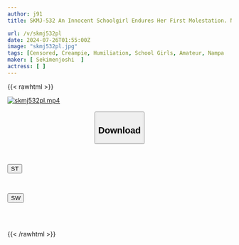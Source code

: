 ```yaml
---
author: j91
title: SKMJ-532 An Innocent Schoolgirl Endures Her First Molestation. No Matter How Scared She Is, No Matter How Much She Feels, She Must Not Make A Sound! Even If She Refuses, A Stain Is Discovered On Her Panties → Her Face Turns Red With Shame → When You Put Your Finger In, Her Pussy Is Dripping Wet! A Schoolgirl Who Can't Say No Even When A Raw Penis Is Pulled Out Is Subjected To 4 Brutal Creampie Sex! 2

url: /v/skmj532pl
date: 2024-07-26T01:55:00Z
image: "skmj532pl.jpg"
tags: [Censored, Creampie, Humiliation, School Girls, Amateur, Nampa	]
maker: [ Sekimenjoshi  ]
actress: [ ]
---
```



{{< rawhtml >}}

<div class="video" data-videoid="1xrAR3rBWQTeP8k">
    <a href="javascript:;">
        <img src="/v/skmj532pl/skmj532pl.jpg" width="WIDTH" height="HEIGHT" alt="skmj532pl.mp4" loading="lazy">
    </a>
</div>

<script type="text/javascript" src="https://j91.asia/asset/on-demand-st.js"></script>

<br>
  <link rel="stylesheet" href="https://j91.asia/asset/bs5.css">
  
  <center>
  <button class="btn btn-primary" type="button" data-bs-toggle="collapse" data-bs-target=".multi-collapse" aria-expanded="false" aria-controls="multiCollapseExample1 multiCollapseExample2"><h2>Download</h2></button></center>
</p>
<div class="row">
  <div class="col">
    <div class="collapse multi-collapse" id="multiCollapseExample1">
      <div class="card card-body">
	      	      <br>
<div class="buttons">  
<p><a href="/v/skmj532pl/st.html" target="_blank"><button class="btn-hover color-3"><i class="fa fa-download"></i> ST</button></a></p></div>
    </div>
  </div>
</div>
  <div class="col">
    <div class="collapse multi-collapse" id="multiCollapseExample2">
      <div class="card card-body">
	      <br>
<div class="buttons">
<p><a href="/v/skmj532pl/sw.html" target="_blank"><button class="btn-hover color-2"><i class="fa fa-download"></i> SW</button></a></p></div>
<br><br>
      </div>
    </div>
  </div>
</div>

{{< /rawhtml >}}